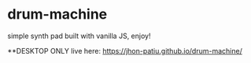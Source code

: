 # drum-machine

simple synth pad built with vanilla JS, enjoy!

**DESKTOP ONLY
live here: https://jhon-patiu.github.io/drum-machine/
